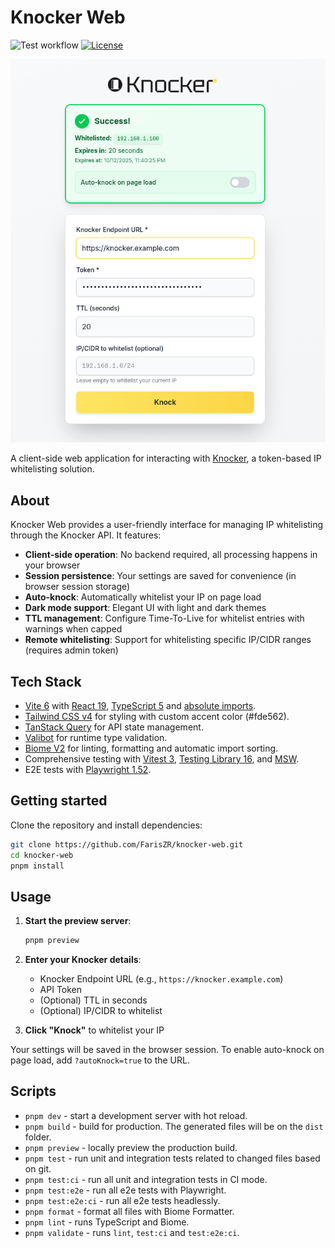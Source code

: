 # Knocker Web

![Test workflow](https://github.com/FarisZR/knocker-web/actions/workflows/test.yml/badge.svg) [![License](https://img.shields.io/badge/license-MIT-green.svg)](https://github.com/FarisZR/knocker-web/blob/main/LICENSE)

![Knocker Web](public/screenshot.png)


A client-side web application for interacting with [Knocker](https://github.com/FarisZR/knocker), a token-based IP whitelisting solution.

## About

Knocker Web provides a user-friendly interface for managing IP whitelisting through the Knocker API. It features:

- **Client-side operation**: No backend required, all processing happens in your browser
- **Session persistence**: Your settings are saved for convenience (in browser session storage)
- **Auto-knock**: Automatically whitelist your IP on page load
- **Dark mode support**: Elegant UI with light and dark themes
- **TTL management**: Configure Time-To-Live for whitelist entries with warnings when capped
- **Remote whitelisting**: Support for whitelisting specific IP/CIDR ranges (requires admin token)

## Tech Stack

- [Vite 6](https://vitejs.dev) with [React 19](https://reactjs.org), [TypeScript 5](https://www.typescriptlang.org) and [absolute imports](https://github.com/aleclarson/vite-tsconfig-paths).
- [Tailwind CSS v4](https://tailwindcss.com) for styling with custom accent color (#fde562).
- [TanStack Query](https://tanstack.com/query) for API state management.
- [Valibot](https://valibot.dev) for runtime type validation.
- [Biome V2](https://next.biomejs.dev) for linting, formatting and automatic import sorting.
- Comprehensive testing with [Vitest 3](https://vitest.dev/), [Testing Library 16](https://testing-library.com/), and [MSW](https://mswjs.io).
- E2E tests with [Playwright 1.52](https://playwright.dev).

## Getting started

Clone the repository and install dependencies:

```bash
git clone https://github.com/FarisZR/knocker-web.git
cd knocker-web
pnpm install
```

## Usage

1. **Start the preview server**:
   ```bash
   pnpm preview
   ```

2. **Enter your Knocker details**:
   - Knocker Endpoint URL (e.g., `https://knocker.example.com`)
   - API Token
   - (Optional) TTL in seconds
   - (Optional) IP/CIDR to whitelist

3. **Click "Knock"** to whitelist your IP

Your settings will be saved in the browser session. To enable auto-knock on page load, add `?autoKnock=true` to the URL.

## Scripts

- `pnpm dev` - start a development server with hot reload.
- `pnpm build` - build for production. The generated files will be on the `dist` folder.
- `pnpm preview` - locally preview the production build.
- `pnpm test` - run unit and integration tests related to changed files based on git.
- `pnpm test:ci` - run all unit and integration tests in CI mode.
- `pnpm test:e2e` - run all e2e tests with Playwright.
- `pnpm test:e2e:ci` - run all e2e tests headlessly.
- `pnpm format` - format all files with Biome Formatter.
- `pnpm lint` - runs TypeScript and Biome.
- `pnpm validate` - runs `lint`, `test:ci` and `test:e2e:ci`.
